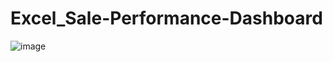 # Excel_Sale-Performance-Dashboard
![image](https://github.com/user-attachments/assets/c48e3b01-83f4-4f5a-bdba-a3d94a72efaf)

